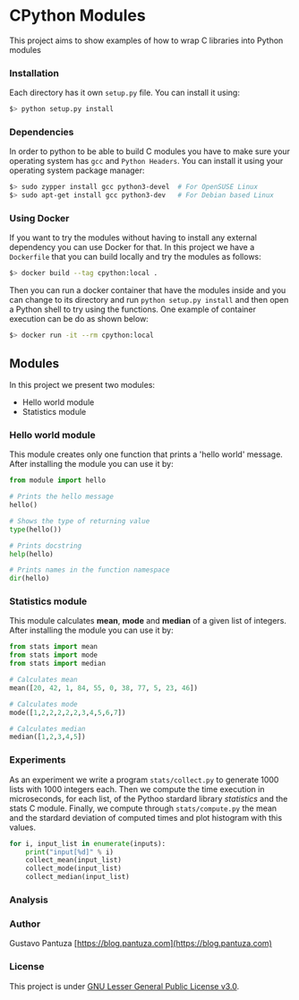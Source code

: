 # CPython Modules
This project aims to show examples of how to wrap C libraries into Python modules


### Installation
Each directory has it own ```setup.py``` file. You can install it using:

```bash
$> python setup.py install
```

### Dependencies

In order to python to be able to build C modules you have to make sure your
operating system has `gcc` and `Python Headers`. You can install it using
your operating system package manager:

```bash
$> sudo zypper install gcc python3-devel  # For OpenSUSE Linux
$> sudo apt-get install gcc python3-dev   # For Debian based Linux
```

### Using Docker

If you want to try the modules without having to install any external
dependency you can use Docker for that. In this project we have a `Dockerfile`
that you can build locally and try the modules as follows:

```bash
$> docker build --tag cpython:local .
```

Then you can run a docker container that have the modules inside and you
can change to its directory and run `python setup.py install` and then open
a Python shell to try using the functions. One example of container execution
can be do as shown below:

```bash
$> docker run -it --rm cpython:local
```

## Modules

In this project we present two modules:

* Hello world module
* Statistics module

### Hello world module
This module creates only one function that prints a 'hello world' message. 
After installing the module you can use it by:

```python
from module import hello

# Prints the hello message
hello()

# Shows the type of returning value
type(hello())

# Prints docstring
help(hello)

# Prints names in the function namespace
dir(hello)
```

### Statistics module
This module calculates **mean**, **mode** and **median** of a given list of integers.
After installing the module you can use it by:

```python
from stats import mean
from stats import mode
from stats import median

# Calculates mean
mean([20, 42, 1, 84, 55, 0, 38, 77, 5, 23, 46])

# Calculates mode
mode([1,2,2,2,2,2,3,4,5,6,7])

# Calculates median
median([1,2,3,4,5])
```

### Experiments

As an experiment we write a program ```stats/collect.py``` to generate 1000 lists with 1000 integers each.
Then we compute the time execution in microseconds, for each list, of the Pythoo stardard library *statistics* and the stats C module. Finally, we compute through ```stats/compute.py``` the mean and the stardard deviation of computed times and plot histogram with this values.

```python
for i, input_list in enumerate(inputs):
    print("input[%d]" % i)
    collect_mean(input_list)
    collect_mode(input_list)
    collect_median(input_list)
```

### Analysis



### Author

Gustavo Pantuza [https://blog.pantuza.com](https://blog.pantuza.com)

### License
This project is under [GNU Lesser General Public License v3.0](https://github.com/pantuza/cpython-modules/blob/master/LICENSE).
